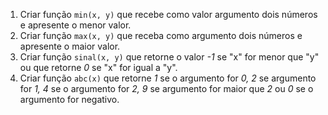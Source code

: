 1. Criar função `min(x, y)` que recebe como valor argumento dois números e apresente o menor valor.  
2. Criar função `max(x, y)` que receba como argumento dois números e apresente o maior valor.
3. Criar função `sinal(x, y)` que retorne o valor _-1_ se "x" for menor que "y" ou que retorne _0_ se "x" for igual a "y".
4. Criar função `abc(x)` que retorne _1_ se o argumento for _0, 2_ se argumento for _1, 4_ se o argumento for _2, 9_ se argumento for maior que _2_ ou _0_ se o argumento for negativo.
